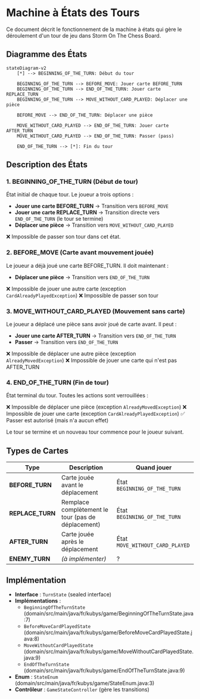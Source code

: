 # Machine à États des Tours

Ce document décrit le fonctionnement de la machine à états qui gère le déroulement d'un tour de jeu dans Storm On The Chess Board.

## Diagramme des États

```mermaid
stateDiagram-v2
    [*] --> BEGINNING_OF_THE_TURN: Début du tour

    BEGINNING_OF_THE_TURN --> BEFORE_MOVE: Jouer carte BEFORE_TURN
    BEGINNING_OF_THE_TURN --> END_OF_THE_TURN: Jouer carte REPLACE_TURN
    BEGINNING_OF_THE_TURN --> MOVE_WITHOUT_CARD_PLAYED: Déplacer une pièce

    BEFORE_MOVE --> END_OF_THE_TURN: Déplacer une pièce

    MOVE_WITHOUT_CARD_PLAYED --> END_OF_THE_TURN: Jouer carte AFTER_TURN
    MOVE_WITHOUT_CARD_PLAYED --> END_OF_THE_TURN: Passer (pass)

    END_OF_THE_TURN --> [*]: Fin du tour
```

## Description des États

### 1. BEGINNING_OF_THE_TURN (Début de tour)
État initial de chaque tour. Le joueur a trois options :
- **Jouer une carte BEFORE_TURN** → Transition vers `BEFORE_MOVE`
- **Jouer une carte REPLACE_TURN** → Transition directe vers `END_OF_THE_TURN` (le tour se termine)
- **Déplacer une pièce** → Transition vers `MOVE_WITHOUT_CARD_PLAYED`

❌ Impossible de passer son tour dans cet état.

### 2. BEFORE_MOVE (Carte avant mouvement jouée)
Le joueur a déjà joué une carte BEFORE_TURN. Il doit maintenant :
- **Déplacer une pièce** → Transition vers `END_OF_THE_TURN`

❌ Impossible de jouer une autre carte (exception `CardAlreadyPlayedException`)
❌ Impossible de passer son tour

### 3. MOVE_WITHOUT_CARD_PLAYED (Mouvement sans carte)
Le joueur a déplacé une pièce sans avoir joué de carte avant. Il peut :
- **Jouer une carte AFTER_TURN** → Transition vers `END_OF_THE_TURN`
- **Passer** → Transition vers `END_OF_THE_TURN`

❌ Impossible de déplacer une autre pièce (exception `AlreadyMovedException`)
❌ Impossible de jouer une carte qui n'est pas AFTER_TURN

### 4. END_OF_THE_TURN (Fin de tour)
État terminal du tour. Toutes les actions sont verrouillées :

❌ Impossible de déplacer une pièce (exception `AlreadyMovedException`)
❌ Impossible de jouer une carte (exception `CardAlreadyPlayedException`)
✅ Passer est autorisé (mais n'a aucun effet)

Le tour se termine et un nouveau tour commence pour le joueur suivant.

## Types de Cartes

| Type | Description | Quand jouer |
|------|-------------|-------------|
| **BEFORE_TURN** | Carte jouée avant le déplacement | État `BEGINNING_OF_THE_TURN` |
| **REPLACE_TURN** | Remplace complètement le tour (pas de déplacement) | État `BEGINNING_OF_THE_TURN` |
| **AFTER_TURN** | Carte jouée après le déplacement | État `MOVE_WITHOUT_CARD_PLAYED` |
| **ENEMY_TURN** | *(à implémenter)* | ? |

## Implémentation

- **Interface** : `TurnState` (sealed interface)
- **Implémentations** :
  - `BeginningOfTheTurnState` (domain/src/main/java/fr/kubys/game/BeginningOfTheTurnState.java:7)
  - `BeforeMoveCardPlayedState` (domain/src/main/java/fr/kubys/game/BeforeMoveCardPlayedState.java:8)
  - `MoveWithoutCardPlayedState` (domain/src/main/java/fr/kubys/game/MoveWithoutCardPlayedState.java:9)
  - `EndOfTheTurnState` (domain/src/main/java/fr/kubys/game/EndOfTheTurnState.java:9)
- **Enum** : `StateEnum` (domain/src/main/java/fr/kubys/game/StateEnum.java:3)
- **Contrôleur** : `GameStateController` (gère les transitions)
